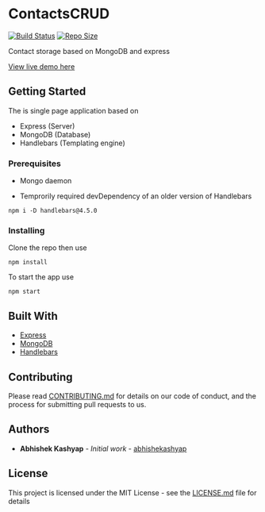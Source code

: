 # ContactsCRUD

[![Build Status](https://travis-ci.com/abhishekashyap/ContactsCRUD.svg?branch=master)](https://travis-ci.com/abhishekashyap/ContactsCRUD)
[![Repo Size](https://img.shields.io/github/repo-size/abhishekashyap/ContactsCRUD)](https://github.com/abhishekashyap/ContactsCRUD)


Contact storage based on MongoDB and express

[View live demo here](https://contactscrud.herokuapp.com)

## Getting Started

The is single page application based on
* Express (Server)
* MongoDB (Database)
* Handlebars (Templating engine)

### Prerequisites

* Mongo daemon

* Temprorily required devDependency of an older version of Handlebars

```
npm i -D handlebars@4.5.0
```

### Installing

Clone the repo then use

```
npm install
```

To start the app use

```
npm start
```

<!-- ## Screenshots

![Homepage](screenshots/red5.png "Landing page")
![Playlist](screenshots/yellow5.png "Playlist page")
![NowPlaying](screenshots/pink5.png "Now playing") -->


## Built With

* [Express](https://expressjs.com/)
* [MongoDB](https://www.mongodb.com/)
* [Handlebars](https://handlebarsjs.com/)

## Contributing

Please read [CONTRIBUTING.md](CONTRIBUTING.md) for details on our code of conduct, and the process for submitting pull requests to us.

## Authors

* **Abhishek Kashyap** - *Initial work* - [abhishekashyap](https://github.com/abhishekashyap)

## License

This project is licensed under the MIT License - see the [LICENSE.md](LICENSE.md) file for details

